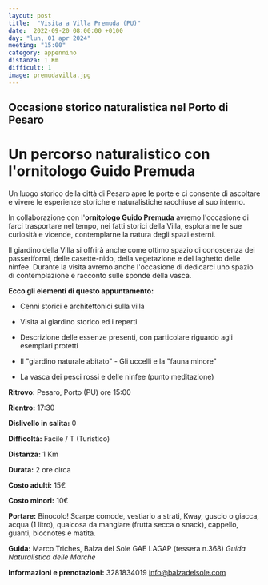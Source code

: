 ```yaml
---
layout: post
title:  "Visita a Villa Premuda (PU)"
date:  2022-09-20 08:00:00 +0100
day: "lun, 01 apr 2024"
meeting: "15:00"
category: appennino 
distanza: 1 Km
difficult: 1
image: premudavilla.jpg
---
```


## Occasione storico naturalistica nel Porto di Pesaro

# Un percorso naturalistico con l'ornitologo Guido Premuda

Un luogo storico della città di Pesaro apre le porte e ci consente di ascoltare e vivere le esperienze storiche e naturalistiche racchiuse al suo interno. 

In collaborazione con l'**ornitologo Guido Premuda** avremo l'occasione di farci trasportare nel tempo, nei fatti storici della Villa, esplorarne le sue curiosità e vicende, contemplarne la natura degli spazi esterni.

Il giardino della Villa si offrirà anche come ottimo spazio di conoscenza dei passeriformi, delle casette-nido, della vegetazione e del laghetto delle ninfee.
Durante la visita avremo anche l'occasione di dedicarci uno spazio di contemplazione e racconto sulle sponde della vasca.

**Ecco gli elementi di questo appuntamento:**

- Cenni storici e architettonici sulla villa
  
- Visita al giardino storico ed i reperti
  
- Descrizione delle essenze presenti, con particolare riguardo agli esemplari protetti
  
- Il "giardino naturale abitato" - Gli uccelli e la "fauna minore"
  
- La vasca dei pesci rossi e delle ninfee (punto meditazione)


**Ritrovo:** Pesaro, Porto (PU) ore 15:00

**Rientro:** 17:30 

**Dislivello in salita:**  0

**Difficoltà:** Facile / T (Turistico)

**Distanza:** 1 Km

**Durata:** 2 ore circa 

**Costo adulti:** 15€ 

**Costo minori:** 10€ 


**Portare:** Binocolo! Scarpe comode, vestiario a strati, Kway, guscio o giacca, acqua (1 litro), qualcosa da mangiare (frutta secca o snack), cappello, guanti, blocnotes e matita. 

**Guida:** Marco Triches, Balza del Sole GAE LAGAP (tessera n.368)
*Guida Naturalistica delle Marche*

**Informazioni e prenotazioni:** 3281834019 info@balzadelsole.com
